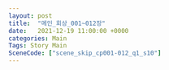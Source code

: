```yaml
---
layout: post
title:  "메인_회상_001~012장"
date:   2021-12-19 11:00:00 +0000
categories: Main
Tags: Story Main
SceneCode: ["scene_skip_cp001-012_q1_s10"]
---
```

